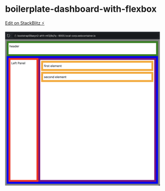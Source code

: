 # boilerplate-dashboard-with-flexbox

[Edit on StackBlitz ⚡️](https://stackblitz.com/edit/bootstrap-5-9aeyn2)

![Alt text](/assets/example.png)
